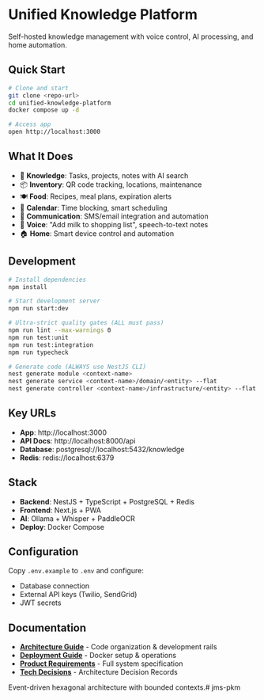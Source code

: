 # Unified Knowledge Platform

Self-hosted knowledge management with voice control, AI processing, and home automation.

## Quick Start

```bash
# Clone and start
git clone <repo-url>
cd unified-knowledge-platform
docker compose up -d

# Access app
open http://localhost:3000
```

## What It Does

- 📝 **Knowledge**: Tasks, projects, notes with AI search
- 📦 **Inventory**: QR code tracking, locations, maintenance
- 🍽️ **Food**: Recipes, meal plans, expiration alerts
- 📅 **Calendar**: Time blocking, smart scheduling
- 💬 **Communication**: SMS/email integration and automation
- 🎤 **Voice**: "Add milk to shopping list", speech-to-text notes
- 🏠 **Home**: Smart device control and automation

## Development

```bash
# Install dependencies
npm install

# Start development server
npm run start:dev

# Ultra-strict quality gates (ALL must pass)
npm run lint --max-warnings 0
npm run test:unit
npm run test:integration
npm run typecheck

# Generate code (ALWAYS use NestJS CLI)
nest generate module <context-name>
nest generate service <context-name>/domain/<entity> --flat
nest generate controller <context-name>/infrastructure/<entity> --flat
```

## Key URLs

- **App**: http://localhost:3000
- **API Docs**: http://localhost:8000/api
- **Database**: postgresql://localhost:5432/knowledge
- **Redis**: redis://localhost:6379

## Stack

- **Backend**: NestJS + TypeScript + PostgreSQL + Redis
- **Frontend**: Next.js + PWA
- **AI**: Ollama + Whisper + PaddleOCR
- **Deploy**: Docker Compose

## Configuration

Copy `.env.example` to `.env` and configure:
- Database connection
- External API keys (Twilio, SendGrid)
- JWT secrets

## Documentation

- **[Architecture Guide](dev-docs/ARCHITECTURE.md)** - Code organization & development rails
- **[Deployment Guide](dev-docs/DEPLOYMENT.md)** - Docker setup & operations
- **[Product Requirements](dev-docs/PRD.md)** - Full system specification
- **[Tech Decisions](dev-docs/adr/)** - Architecture Decision Records

Event-driven hexagonal architecture with bounded contexts.# jms-pkm
